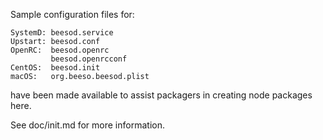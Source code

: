 Sample configuration files for:
```
SystemD: beesod.service
Upstart: beesod.conf
OpenRC:  beesod.openrc
         beesod.openrcconf
CentOS:  beesod.init
macOS:   org.beeso.beesod.plist
```
have been made available to assist packagers in creating node packages here.

See doc/init.md for more information.
